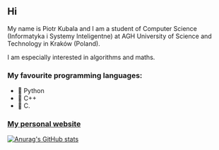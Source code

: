 ## Hi
My name is Piotr Kubala and I am a student of Computer Science (Informatyka i Systemy Inteligentne) at AGH University of Science and Technology in Kraków (Poland).

I am especially interested in algorithms and maths.

### My favourite programming languages:
- 🥇 Python
- 🥈 C++
- 🥉 C.

### [My personal website](https://piotrkubala.github.io/)

[![Anurag's GitHub stats](https://github-readme-stats.vercel.app/api?username=piotrkubala&count_private=true&show_icons=true&theme=radical)](https://github.com/anuraghazra/github-readme-stats)
